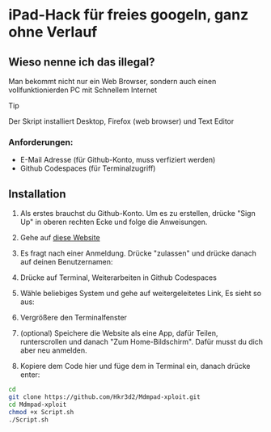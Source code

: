 # iPad-Hack für freies googeln, ganz ohne Verlauf



## Wieso nenne ich das illegal?
Man bekommt nicht nur ein Web Browser, sondern auch einen vollfunktionierden PC mit Schnellem Internet

> [!TIP]
> Der Skript installiert Desktop, Firefox (web browser) und Text Editor

### Anforderungen:
- E-Mail Adresse (für Github-Konto, muss verfiziert werden)
- Github Codespaces (für Terminalzugriff)

## Installation
1. Als erstes brauchst du Github-Konto. Um es zu erstellen, drücke "Sign Up" in oberen rechten Ecke und folge die Anweisungen.

2. Gehe auf  [diese Website](https://github.dev "Named link title")

3. Es fragt nach einer Anmeldung. Drücke "zulassen" und drücke danach auf deinen Benutzernamen:

4. Drücke auf Terminal, Weiterarbeiten in Github Codespaces

5. Wähle beliebiges System und gehe auf weitergeleitetes Link, Es sieht so aus:

6. Vergrößere den Terminalfenster

7. (optional) Speichere die Website als eine App, dafür Teilen, runterscrollen und danach "Zum Home-Bildschirm". Dafür musst du dich aber neu anmelden.

8. Kopiere dem Code hier und füge dem in Terminal ein, danach drücke enter:

```bash
cd
git clone https://github.com/Hkr3d2/Mdmpad-xploit.git
cd Mdmpad-xploit
chmod +x Script.sh
./Script.sh
```
